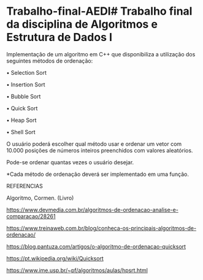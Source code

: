 
# Trabalho-final-AEDI# Trabalho final da disciplina de Algoritmos e Estrutura de Dados I 

Implementação de um algoritmo em C++ que disponibiliza a utilização dos seguintes métodos de ordenação:

 

•          Selection Sort

•          Insertion Sort       

•          Bubble Sort        

•          Quick Sort

•          Heap Sort

•          Shell Sort

 

O usuário poderá escolher qual método usar e ordenar um vetor com 10.000 posições de números inteiros preenchidos com valores aleatórios.

Pode-se ordenar quantas vezes o usuário desejar.

 

*Cada método de ordenação deverá ser implementado em uma função.

 

 

REFERENCIAS

 

 Algoritmo, Cormen. (Livro)

 

https://www.devmedia.com.br/algoritmos-de-ordenacao-analise-e-comparacao/28261

 

https://www.treinaweb.com.br/blog/conheca-os-principais-algoritmos-de-ordenacao/

 

https://blog.pantuza.com/artigos/o-algoritmo-de-ordenacao-quicksort

 

https://pt.wikipedia.org/wiki/Quicksort

 

https://www.ime.usp.br/~pf/algoritmos/aulas/hpsrt.html
